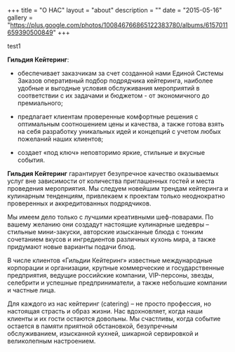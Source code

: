 +++
title = "О НАС"
layout = "about"
description = ""
date = "2015-05-16"
gallery = "https://plus.google.com/photos/100846766865122383780/albums/6157011659390500849"
+++

test1

**Гильдия Кейтеринг**:

- обеспечивает заказчикам за счет созданной нами Единой Системы Заказов оперативный подбор подрядчика кейтеринга, наиболее удобные и выгодные условия обслуживания мероприятий в соответствии с их задачами и бюджетом - от экономичного до премиального;

- предлагает клиентам проверенные комфортные решения с оптимальным соотношением цены и качества, а также готова взять на себя разработку уникальных идей и концепций с учетом любых пожеланий наших клиентов;

- создает «под ключ» неповторимо яркие, стильные и вкусные события.

**Гильдия Кейтеринг** гарантирует безупречное качество оказываемых услуг вне зависимости от количества приглашенных гостей и места проведения мероприятия. Мы следуем новейшим трендам кейтеринга и кулинарным тенденциям, привлекаем к проектам только неоднократно проверенных и аккредитованных подрядчиков.

Мы имеем дело только с лучшими креативными шеф-поварами. По вашему желанию они создадут настоящие кулинарные шедевры – стильные мини-закуски, авторские изысканные блюда с тонким сочетанием вкусов и ингредиентов различных кухонь мира, а также придумают новые варианты подачи блюд.

В числе клиентов «Гильдии Кейтеринг» известные международные корпорации и организации, крупные коммерческие и государственные предприятия, ведущие российские компании, VIP-персоны, звезды, селебрити и  успешные предприниматели, а также небольшие компании и частные лица.

Для каждого из нас кейтеринг (catering) – не просто профессия, но настоящая страсть и образ жизни. Нас вдохновляет, когда наши клиенты и их гости остаются довольны. Мы счастливы, когда событие остается в памяти приятной обстановкой, безупречным обслуживанием, изысканной кухней, шикарной сервировкой и великолепным настроением.

